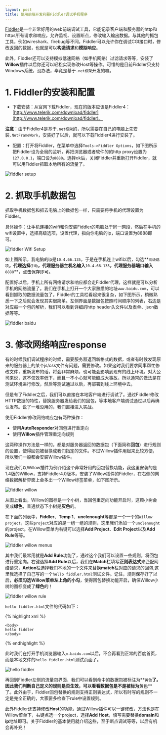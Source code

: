 ```yaml
---
layout: post
title: 使用前端开发利器Fiddler调试手机程序
---
```



[Fiddler](http://www.telerik.com/fiddler)是一个非常好用的web前端调试工具，它能记录客户端和服务器的http和https所有请求和响应，允许监视、设置断点，修改输入输出数据。与其他的抓包工具，例如wireshark、firebug等不同，Fiddler可以允许你在调试CGI接口时，修改返回的数据，也就是可以**构造请求**和**模拟响应**。

此外，Fiddler还可以支持模拟低速网络（如手机网络）过滤请求等等，安装了**Willow**插件以后你还可以轻松实现修改Host等操作。可惜的是目前Fiddler只支持Windows系统，没办法，毕竟是基于`.net框架`开发的嘛。

# 1. Fiddler的安装和配置

* 下载安装：从官网下载Fiddler，现在的版本应该是Fiddler4：[http://www.telerik.com/download/fiddler](http://www.telerik.com/download/fiddler)。

**注意**：由于Fiddler4是基于`.net框架`的，所以需要在自己的电脑上先安装`.NetFrameWork`，安装好了以后，就可以下载Fiddler4进行安装了。

* 配置：打开将Fiddler，在菜单中选择`Tools->Fiddler Options`，如下图所示把Fiddler设为全局的监听，再把浏览器或者软件的的http proxy设置为`127.0.0.1`，端口设为`8888`。选择ok后，关闭Fiddler并重新打开Fiddler，就可以用Fiddler抓取本地所有的流量了。

![fiddler setup](/content/images/fiddlerSetup.png)

# 2. 抓取手机数据包

抓取手机数据包和抓去电脑上的数据包一样，只需要将手机的代理设置为Fiddler。

具体操作：让手机连接的wifi和你安装Fiddler的电脑处于同一网段，然后在手机的wifi设置中，选择高级选项，设置代理，指向你电脑的ip，端口设置为8888即可。

![fiddler Wifi Setup](/content/images/fiddlerWifiSetup.png)

如上图所示，我电脑的ip是`10.4.66.135`，于是在手机连上wifi以后，勾选**`高级选项`**，**代理**选择**`手动`**，**代理服务器主机名**输入**`10.4.66.135`**，**代理服务器端口**输入**`8888`**，点击保存即可。

配置好以后，手机上所有网络请求和响应都会走Fiddler代理，这样就是可以分析手机的网络流量了。我们在手机上打开一个大家熟悉的地址`www.baidu.com`，可以看到抓取的数据流量包了，Fiddler的工具栏看起来很复杂，如下图所示，稍微熟悉一下之后就会发现其实很简单。左侧界面是数据包按照时间顺序的列表，右边是对应每一个包的解析，我们可以看到详细的http header头文件以及表单、json数据等等。

![fiddler baidu](/content/images/fiddlerBaidu.png)

# 3. 修改网络响应response

有的时候我们调试程序的时候，需要服务器返回新格式的数据，或者有时候发现原来的服务器上的某个js/css文件有问题，需要修改。如果这时我们要求同事帮忙修改文件，重新发布的话，将会非常麻烦，也可能会影响到现有的线上环境。对大公司来说，这不仅效率低下，而且一不小心就可能酿成大事故。所以通常的做法是在测试环境进行修改，然后等测试通过以后，再部署到线上环境中去。

但是有了Fiddler之后，我们可以直接在本地客户端进行调试了。通过Fiddler修改HTTP数据的特性，替换服务器发给我们的回包，等本地客户端调试通过以后再确认发布。说了一堆没用的，我们直接进入实战。

使用Fiddler修改网络响应包有两种操作：

* 使用**AutoResponder**对回包进行重定向
* 使用**Willow**插件管理重定向规则

这两种操作方法是一样的，都是对服务器返回的数据包（下面简称**回包**）进行规则的设置，使得回包被替换成我们指定的文件。不过Willow插件用起来比较方便，所以我们一般都会安装Willow插件。

现在我们以Willow插件为例介绍这个非常好用的回包替换功能，我这里安装的是1.4版的Willow，支持Fiddler4.0版本。安装了Willow插件的Fiddler，在右侧的网络数据解析界面上会多出一个Willow标签菜单，如下图所示。

![fiddler willow](/content/images/fiddlerWillow.png)

从图上看出，Willow的图标是一个小树，当回包重定向功能开启时，这颗小树会变成**绿色**，普通状态下小树是**灰色**的。

在下面的列表中，**Fiddler**、**Temp 1**、**unclenought**等都是一个一个的`Willow project`，这些`project`对应的是一组一组的规则，这里我们添加一个`unclenought`的project。在Willow菜单内右键可以选择**Add Project**、**Edit Project**以及**Add Rule**等等。

![fiddler willow menus](/content/images/fiddlerWillowMenus.png)

其中我们最常用就是**Add Rule**功能了，通过这个我们可以设置一些规则，将回包进行重定向。右键选择**Add Rule**以后，我们在**Match**栏填写**正则表达式**来匹配网络请求，**Action**栏选择我们本地的一个文件来替换**match**栏对应的请求的回包,这里我选择了自己写的一个`hello fiddler.html`测试文件。记住，规则保存好了以后，**必须勾选Willow菜单左上角的小勾**，使得回包替换功能开启，确保Willow小树的图标变成了**绿色**的！

![fiddler willow rule](/content/images/fiddlerWillowRule.png)

`hello fiddler.html`文件的代码如下：

{% highlight xml %}
<!DOCTYPE html>
<html lang="zh-CN">
    <head>
        <meta charset="utf-8">
        <title>hello fiddler</title>
        <meta name="viewport" content="width=device-width, initial-scale=1.0">
    </head>
    
    <body>
    hello fiddler
    </body>
</html>
{% endhighlight %}

此时我们在打开手机浏览器输入`m.baidu.com`以后，不会再看到正常的百度首页，而是本地文件的`hello fiddler.html`测试页面了。

![hello fiddler](/content/images/helloFiddler.png)

再回到Fiddler左侧的流量包界面，我们可以看到命中的数据包被标注为**`黄色`**了。因此我们判断自己定义的规则是否生效，可以看看数据包是不是被标为**黄色**了。此外由于，Fiddler回包替换的规则支持正则表达式，所以有时写的规则不一定是完全正确的，大家要多检查下rule中设置规则。

此外Fiddler还支持修改**Host**的功能，通过Willow插件可以一键修改，方法也是在Willow菜单下，右键点选一个project，选择**Add Host**，填写需要替换**domain**和**ip**地址即可。关于Fiddler的基本使用就介绍这些，至于断点调试等等，以后有机会再补充！
